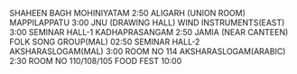 SHAHEEN BAGH
MOHINIYATAM 
2:50
ALIGARH (UNION ROOM)
MAPPILAPPATU 
3:00
JNU (DRAWING HALL)
WIND INSTRUMENTS(EAST) 
3:00
SEMINAR HALL-1
KADHAPRASANGAM 
2:50
JAMIA (NEAR CANTEEN)
FOLK SONG GROUP(MAL)
02:50
SEMINAR HALL-2
AKSHARASLOGAM(MAL)
3:00
ROOM NO 114
AKSHARASLOGAM(ARABIC) 
2:30
ROOM NO 110/108/105
FOOD FEST 
10:00